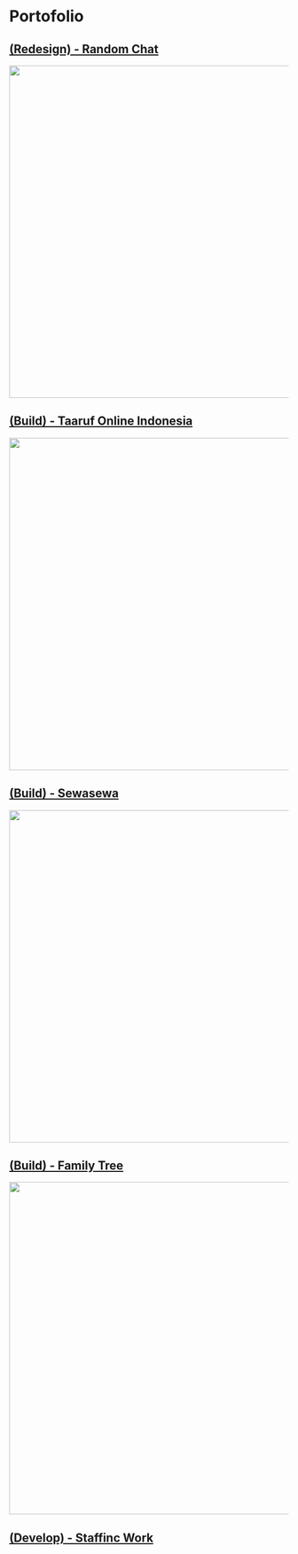 # Portofolio

## [(Redesign) - Random Chat](https://github.com/annng/Portofolio/blob/main/android/randomChat.md)
<img src="https://user-images.githubusercontent.com/31025016/173297398-4a66cccf-8d31-4ea4-a991-bd4bdad7f996.png" width="600"/>


## [(Build) - Taaruf Online Indonesia](https://github.com/annng/Portofolio/blob/main/android/taarufOnlineIndonesia.md)

<img src="https://user-images.githubusercontent.com/31025016/173281520-8d38cb5d-0715-4eb1-9394-92d73c03ee32.png" width="600"/>

## [(Build) - Sewasewa](https://github.com/annng/Portofolio/blob/main/android/sewasewa.md)
<img src="https://user-images.githubusercontent.com/31025016/173483451-6d04ae47-79e3-4e77-96bd-d1a71bdbc933.png" width="600"/>


## [(Build) - Family Tree](https://github.com/annng/Portofolio/blob/main/android/familyTree.md)
<img src="https://user-images.githubusercontent.com/31025016/173978054-80ded9ce-b53e-4b8b-a97d-04d18eabcb31.png" width="600"/>


## [(Develop) - Staffinc Work]()
